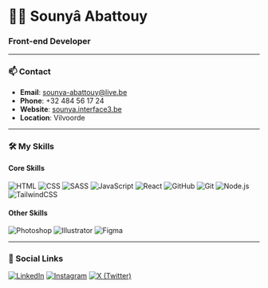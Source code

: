 # 👩‍💻 Sounyâ Abattouy

### Front-end Developer

---

### 📫 Contact

- **Email**: [sounya-abattouy@live.be](mailto:sounya-abattouy@live.be)
- **Phone**: +32 484 56 17 24
- **Website**: [sounya.interface3.be](http://sounya.interface3.be)
- **Location**: Vilvoorde

---

### 🛠 My Skills

#### Core Skills

![HTML](https://img.shields.io/badge/HTML-orange?logo=html5&logoColor=white&style=flat-square)
![CSS](https://img.shields.io/badge/CSS-blue?logo=css3&logoColor=white&style=flat-square)
![SASS](https://img.shields.io/badge/SASS-CC6699?logo=sass&logoColor=white&style=flat-square)
![JavaScript](https://img.shields.io/badge/JavaScript-F7DF1E?logo=javascript&logoColor=black&style=flat-square)
![React](https://img.shields.io/badge/React-61DAFB?logo=react&logoColor=black&style=flat-square)
![GitHub](https://img.shields.io/badge/GitHub-181717?logo=github&logoColor=white&style=flat-square)
![Git](https://img.shields.io/badge/Git-F05032?logo=git&logoColor=white&style=flat-square)
![Node.js](https://img.shields.io/badge/Node.js-339933?logo=node.js&logoColor=white&style=flat-square)
![TailwindCSS](https://img.shields.io/badge/TailwindCSS-06B6D4?logo=tailwindcss&logoColor=white&style=flat-square)

#### Other Skills

![Photoshop](https://img.shields.io/badge/Photoshop-31A8FF?logo=adobephotoshop&logoColor=black&style=flat-square)
![Illustrator](https://img.shields.io/badge/Illustrator-FF9A00?logo=adobeillustrator&logoColor=black&style=flat-square)
![Figma](https://img.shields.io/badge/Figma-F24E1E?logo=figma&logoColor=white&style=flat-square)

---

### 📱 Social Links

[![LinkedIn](https://img.shields.io/badge/LinkedIn-blue?logo=linkedin&logoColor=white&style=flat-square)](https://linkedin.com/in/sounya-abattouy)
[![Instagram](https://img.shields.io/badge/Instagram-E4405F?logo=instagram&logoColor=white&style=flat-square)](https://instagram.com/sounya_abattouy)
[![X (Twitter)](https://img.shields.io/badge/X%20(Twitter)-1DA1F2?logo=twitter&logoColor=white&style=flat-square)](https://x.com/Sounya-Abattouy)


